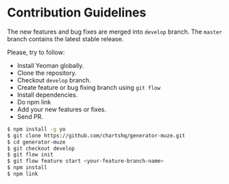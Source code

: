 # Contribution Guidelines

The new features and bug fixes are merged into `develop` branch. The `master` branch
contains the latest stable release.

Please, try to follow:

* Install Yeoman globally.
* Clone the repository.
* Checkout `develop` branch.
* Create feature or bug fixing branch using `git flow`
* Install dependencies.
* Do npm link
* Add your new features or fixes.
* Send PR.

```sh
$ npm install -g yo
$ git clone https://github.com/chartshq/generator-muze.git
$ cd generator-muze
$ git checkout develop
$ git flow init
$ git flow feature start <your-feature-branch-name>
$ npm install
$ npm link
```